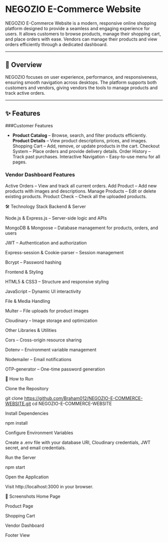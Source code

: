 # NEGOZIO E-Commerce Website

NEGOZIO E-Commerce Website is a modern, responsive online shopping platform designed to provide a seamless and engaging experience for users.
It allows customers to browse products, manage their shopping cart, and place orders with ease. Vendors can manage their products and view orders efficiently through a dedicated dashboard.

---

## 📌 Overview

NEGOZIO focuses on user experience, performance, and responsiveness, ensuring smooth navigation across desktops.
The platform supports both customers and vendors, giving vendors the tools to manage products and track active orders.

---

## ✨ Features

###Customer Features

- **Product Catalog** – Browse, search, and filter products efficiently.
**Product Details** – View product descriptions, prices, and images.
Shopping Cart – Add, remove, or update products in the cart.
Checkout System – Place orders and provide delivery details.
Order History – Track past purchases.
Interactive Navigation – Easy-to-use menu for all pages.

### Vendor Dashboard Features

Active Orders – View and track all current orders.
Add Product – Add new products with images and descriptions.
Manage Products – Edit or delete existing products.
Product Check  – Check all the uploaded products.

🛠 Technology Stack
Backend & Server

Node.js & Express.js – Server-side logic and APIs

MongoDB & Mongoose – Database management for products, orders, and users

JWT – Authentication and authorization

Express-session & Cookie-parser – Session management

Bcrypt – Password hashing

Frontend & Styling

HTML5 & CSS3 – Structure and responsive styling

JavaScript – Dynamic UI interactivity

File & Media Handling

Multer – File uploads for product images

Cloudinary – Image storage and optimization

Other Libraries & Utilities

Cors – Cross-origin resource sharing

Dotenv – Environment variable management

Nodemailer – Email notifications

OTP-generator – One-time password generation

🚀 How to Run

Clone the Repository

git clone https://github.com/Braham012/NEGOZIO-E-COMMERCE-WEBSITE.git
cd NEGOZIO-E-COMMERCE-WEBSITE


Install Dependencies

npm install


Configure Environment Variables

Create a .env file with your database URI, Cloudinary credentials, JWT secret, and email credentials.

Run the Server

npm start


Open the Application

Visit http://localhost:3000 in your browser.

📸 Screenshots
Home Page

Product Page

Shopping Cart

Vendor Dashboard

Footer View

